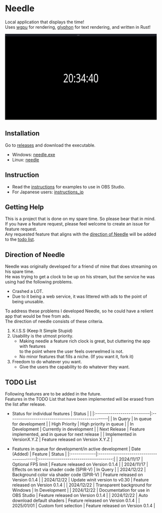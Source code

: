 # Needle
Local application that displays the time! \
Uses [wgpu](https://wgpu.rs/) for rendering, [glyphon](https://github.com/grovesNL/glyphon) for text rendering, and written in Rust!

![Example of Needle running on Linux](./doc/resources/common/needle.gif)

## Installation
Go to [releases](https://github.com/bonohub13/needle/releases/latest) and download the executable.
- Windows: [needle.exe](https://github.com/bonohub13/needle/releases/download/0.1.4-hotfix/needle.exe)
- Linux: [needle](https://github.com/bonohub13/needle/releases/download/0.1.4-hotfix/needle)

## Instruction
- Read the [instructions](./doc/INSTRUCTIONS.md) for examples to use in OBS Studio.
- For Japanese users: [instructions_jp](./doc/INSTRUCTIONS_JP.md)

## Getting Help
This is a project that is done on my spare time. So please bear that in mind. \
If you have a feature request, please feel welcome to create an issue for feature request. \
Any requested feature that aligns with the [direction of Needle](#direction_of_needle) will be added to the [todo list](#todo_list).

## Direction of Needle <a name="direction_of_needle"></a>
Needle was originally developed for a friend of mine that does streaming on his spare time. \
He was trying to get a clock to be up on his stream, but the service he was using had the following problems.
- Crashed a LOT.
- Due to it being a web service, it was littered with ads to the point of being unusable.

To address these problems I developed Needle, so he could have a relient app that would be free from ads. \
The direction of needle consists of these criteria.
1. K.I.S.S (Keep It Simple Stupid)
2. Usability is the utmost priority.
    - Making needle a feature rich clock is great, but cluttering the app with features \
    to the point where the user feels overwelmed is not.
    - No minor features that fills a niche. (If you want it, fork it)
3. Freedom to do whatever you want.
    - Give the users the capability to do whatever they want.

## TODO List <a name="todo_list"></a>
Following features are to be added in the future. \
Features in the TODO List that have been implemented will be erased from the list after release.

- Status for individual features
    | Status                      |                                                    |
    |:----------------------------|:---------------------------------------------------|
    | In Query                    | In queue for development                           |
    | High Priority               | High priority in queue                             |
    | In Development              | Currently in development                           |
    | Next Release                | Feature implemented, and in queue for next release |
    | Implemented in VersionX.Y.Z | Feature released on Version X.Y.Z                  |

- Features in queue for development/in active development
    | Date (Added) | Feature                                   | Status                                 |
    |:-------------|:------------------------------------------|:--------------------------------------:|
    | 2024/11/17   | Optional FPS limit                        | Feature released on Version 0.1.4      |
    | 2024/11/17   | Effects on text via shader code (SPIR-V)  | In Query                               |
    | 2024/12/22   | Background color via shader code (SPIR-V) | Feature released on Version 0.1.4      |
    | 2024/12/22   | Update winit version to v0.30             | Feature released on Version 0.1.4      |
    | 2024/12/22   | Transparent background for Windows        | In Development                         |
    | 2024/12/22   | Documentation for use in OBS Studio       | Feature released on Version 0.1.4      |
    | 2024/12/22   | Auto download default shaders             | Feature released on Version 0.1.4      |
    | 2025/01/01   | Custom font selection                     | Feature released on Version 0.1.4      |
